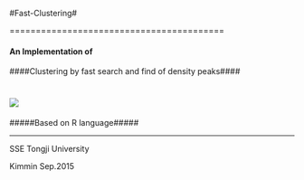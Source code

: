 
#Fast-Clustering#

=========================================
#### An Implementation of 
####Clustering by fast search and find of density peaks####

![](http://files.cnblogs.com/files/guguli/fast_clustering_1.gif)
=========================================



#####Based on R language#####






----

SSE Tongji University

Kimmin Sep.2015

